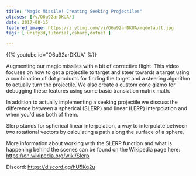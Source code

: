 ```yaml
---
title: "Magic Missile! Creating Seeking Projectiles"
aliases: [/v/O6u92arDKUA/]
date: 2017-08-15
featured_image: https://i.ytimg.com/vi/O6u92arDKUA/mqdefault.jpg
tags: [ unity3d,tutorial,csharp,dotnet ]

---
```


{{% youtube id="O6u92arDKUA" %}}

Augmenting our magic missiles with a bit of corrective flight. This video focuses on how to get a projectile to target and steer towards a target using a combination of dot products for finding the target and a steering algorithm to actually turn the projectile. We also create a custom cone gizmo for debugging these features using some basic translation matrix math.

In addition to actually implementing a seeking projectile we discuss the difference between a spherical (SLERP) and linear (LERP) interpolation and when you'd use both of them.

Slerp stands for spherical linear interpolation, a way to interpolate between two rotational vectors by calculating a path along the surface of a sphere.

More information about working with the SLERP function and what is happening behind the scenes can be found on the Wikipedia page here: https://en.wikipedia.org/wiki/Slerp

Discord: https://discord.gg/hU5Kq2u